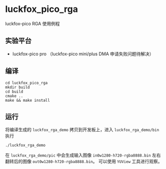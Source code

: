 # luckfox_pico_rga
luckfox-pico RGA 使用例程

## 实验平台
+ luckfox-pico pro （luckfox-pico mini/plus DMA 申请失败问题待解决）

## 编译
```
cd luckfox_pico_rga
mkdir build
cd build
cmake ..
make && make install
```

## 运行
将编译生成的 `luckfox_rga_demo` 拷贝到开发板上，进入 `luckfox_rga_demo/bin` 执行
```
./luckfox_rga_demo
```
在 `luckfox_rga_demo/pic` 中会生成输入图像 `in0w1280-h720-rgba8888.bin` 左右翻转后的图像 `out0w1280-h720-rgba8888.bin`。
可以使用 `YUView` 工具进行观察。
